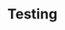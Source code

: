 # Testing 

<div id="text"></div>

<script>
pathname = window.location.href;
param_string = pathname.split("?")[1];
if (param_string !== undefined) {
   param_json = {};
   param_list = param_string.split("&");
   for (let i=0;i<param_string.length;i++) {
     [key, val] = param_list[i].split('=');
     param_json[key] = value;
   }
   document.getElementById("text").innerHTML = JSON.stringify(param_json);
}
</script>
